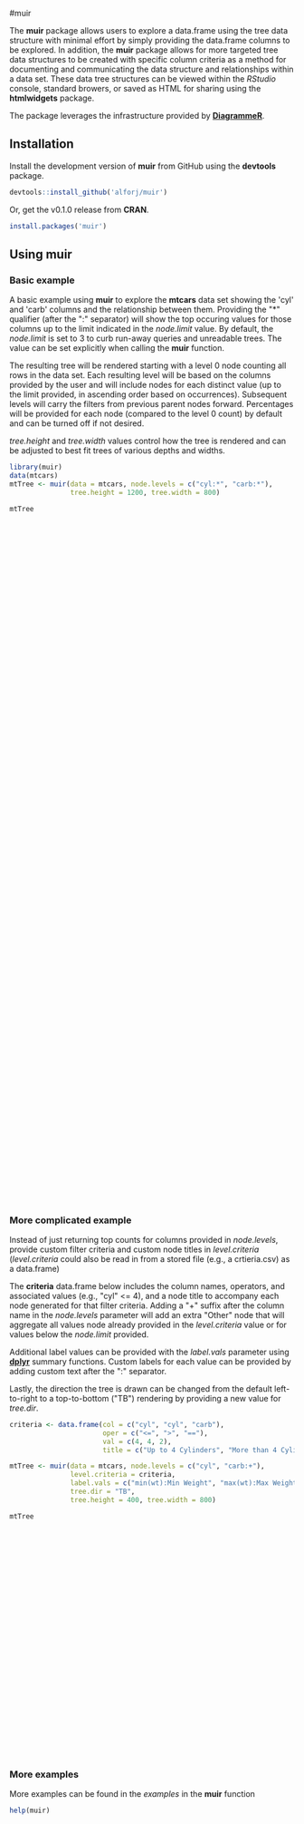 #muir

The **muir** package allows users to explore a data.frame using the tree data structure with minimal effort by simply providing the data.frame columns to be explored. In addition, the **muir** package allows for more targeted tree data structures to be created with specific column criteria as a method for documenting and communicating the data structure and relationships within a data set. These data tree structures can be viewed within the *RStudio* console, standard browers, or saved as HTML for sharing using the **htmlwidgets** package.

The package leverages the infrastructure provided by [**DiagrammeR**](http://rich-iannone.github.io/DiagrammeR/).

## Installation

Install the development version of **muir** from GitHub using the **devtools** package.

```r
devtools::install_github('alforj/muir')
```

Or, get the v0.1.0 release from **CRAN**.

```r
install.packages('muir')
```

## Using muir

### Basic example
A basic example using **muir** to explore the **mtcars** data set showing the 'cyl' and 'carb' columns
and the relationship between them. Providing the "\*" qualifier (after the ":" separator) will
show the top occuring values for those columns up to the limit indicated in the *node.limit* value. By
default, the *node.limit* is set to 3 to curb run-away queries and unreadable trees. The value can be set
explicitly when calling the **muir** function. 

The resulting tree will be rendered starting with a level 0 node counting all rows in the data set. Each resulting level will be based on the columns provided by the user and will include nodes for each distinct value (up to the limit provided, in ascending order based on occurrences). Subsequent levels will carry the filters from previous
parent nodes forward. Percentages will be provided for each node (compared to the level 0 count) by default and can 
be turned off if not desired.

*tree.height* and *tree.width* values control how the tree is rendered and can be adjusted to best fit trees of
various depths and widths.


```r
library(muir)
data(mtcars)
mtTree <- muir(data = mtcars, node.levels = c("cyl:*", "carb:*"), 
               tree.height = 1200, tree.width = 800)

mtTree
```

<!--html_preserve--><div id="htmlwidget-8500" style="width:800px;height:1200px;" class="DiagrammeR"></div>
<script type="application/json" data-for="htmlwidget-8500">{ "x": {
 "diagram": "graph LR;1(All<br/>n: 32<br/>%: 100.00<br/>);1-->2(cyl = 8<br/>n: 14<br/>%:  43.75<br/>);1-->3(cyl = 4<br/>n: 11<br/>%:  34.38<br/>);1-->4(cyl = 6<br/>n: 7<br/>%:  21.88<br/>);2-->5(carb = 2<br/>n: 4<br/>%:  12.50<br/>);2-->6(carb = 4<br/>n: 6<br/>%:  18.75<br/>);2-->7(carb = 1<br/>n: 0<br/>%:   0.00<br/>);3-->8(carb = 2<br/>n: 6<br/>%:  18.75<br/>);3-->9(carb = 4<br/>n: 0<br/>%:   0.00<br/>);3-->10(carb = 1<br/>n: 5<br/>%:  15.62<br/>);4-->11(carb = 2<br/>n: 0<br/>%:   0.00<br/>);4-->12(carb = 4<br/>n: 4<br/>%:  12.50<br/>);4-->13(carb = 1<br/>n: 2<br/>%:   6.25<br/>);linkStyle default stroke-width:2px, fill:none;classDef default fill:white,stroke:#333,stroke-width:2px;classDef invisible fill:white,stroke:white,stroke-width:0px;" 
},"evals": [  ] }</script><!--/html_preserve-->


### More complicated example
Instead of just returning top counts for columns provided in *node.levels*,
provide custom filter criteria and custom node titles in *level.criteria*
(*level.criteria* could also be read in from a stored file (e.g., a crtieria.csv) as a data.frame)

The **criteria** data.frame below includes the column names, operators, and associated values 
(e.g., "cyl" <= 4), and a node title to accompany each node generated for that filter criteria. 
Adding a "+" suffix after the column name in the *node.levels* parameter will add an extra 
"Other" node that will aggregate all values node already provided in the *level.criteria* value 
or for values below the *node.limit* provided.

Additional label values can be provided with the *label.vals* parameter using 
[**dplyr**](https://github.com/hadley/dplyr) summary functions. Custom labels for each value 
can be provided by adding custom text after the ":" separator. 

Lastly, the direction the tree is drawn can be changed from the default left-to-right to a 
top-to-bottom ("TB") rendering by providing a new value for *tree.dir*.


```r
criteria <- data.frame(col = c("cyl", "cyl", "carb"),
                       oper = c("<=", ">", "=="),
                       val = c(4, 4, 2),
                       title = c("Up to 4 Cylinders", "More than 4 Cylinders", "2 Carburetors"))

mtTree <- muir(data = mtcars, node.levels = c("cyl", "carb:+"),
               level.criteria = criteria,
               label.vals = c("min(wt):Min Weight", "max(wt):Max Weight"),
               tree.dir = "TB",
               tree.height = 400, tree.width = 800)

mtTree
```

<!--html_preserve--><div id="htmlwidget-5515" style="width:800px;height:400px;" class="DiagrammeR"></div>
<script type="application/json" data-for="htmlwidget-5515">{ "x": {
 "diagram": "graph TB;1(All<br/>n: 32<br/>Min Weight: 1.51<br/>Max Weight: 5.42<br/>%: 100.00<br/>);1-->2(Up to 4 Cylinders<br/>n: 11<br/>Min Weight: 1.51<br/>Max Weight: 3.19<br/>%:  34.38<br/>);1-->3(More than 4 Cylinders<br/>n: 21<br/>Min Weight: 2.62<br/>Max Weight: 5.42<br/>%:  65.62<br/>);2-->4(2 Carburetors<br/>n: 6<br/>Min Weight: 1.51<br/>Max Weight: 3.19<br/>%:  18.75<br/>);2-->5(Other<br/>n: 5<br/>Min Weight: 1.84<br/>Max Weight: 2.46<br/>%:  15.62<br/>);3-->6(2 Carburetors<br/>n: 4<br/>Min Weight: 3.44<br/>Max Weight: 3.85<br/>%:  12.50<br/>);3-->7(Other<br/>n: 17<br/>Min Weight: 2.62<br/>Max Weight: 5.42<br/>%:  53.12<br/>);linkStyle default stroke-width:2px, fill:none;classDef default fill:white,stroke:#333,stroke-width:2px;classDef invisible fill:white,stroke:white,stroke-width:0px;" 
},"evals": [  ] }</script><!--/html_preserve-->


### More examples

More examples can be found in the *examples* in the **muir** function


```r
help(muir)
```
